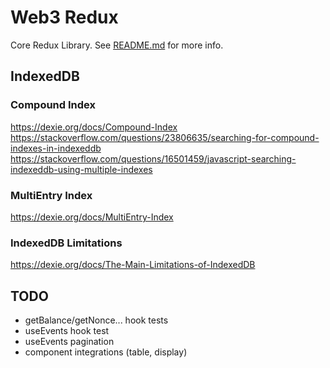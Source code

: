 # Web3 Redux
Core Redux Library. See [README.md](../../README.md) for more info.


## IndexedDB
### Compound Index
https://dexie.org/docs/Compound-Index
https://stackoverflow.com/questions/23806635/searching-for-compound-indexes-in-indexeddb
https://stackoverflow.com/questions/16501459/javascript-searching-indexeddb-using-multiple-indexes
### MultiEntry Index
https://dexie.org/docs/MultiEntry-Index

### IndexedDB Limitations
https://dexie.org/docs/The-Main-Limitations-of-IndexedDB

## TODO
* getBalance/getNonce... hook tests
* useEvents hook test
* useEvents pagination
* component integrations (table, display)
